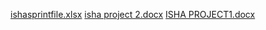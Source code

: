 [ishasprintfile.xlsx](https://github.com/user-attachments/files/15915983/ishasprintfile.xlsx)
[isha project 2.docx](https://github.com/user-attachments/files/15915979/isha.project.2.docx)
[ISHA PROJECT1.docx](https://github.com/user-attachments/files/15915969/ISHA.PROJECT1.docx)
